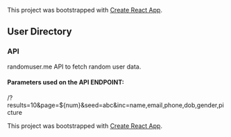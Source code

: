This project was bootstrapped with [Create React App](https://github.com/facebook/create-react-app).

## User Directory
### API
randomuser.me API to fetch random user data.

#### Parameters used on the API ENDPOINT:
/?results=10&page=${num}&seed=abc&inc=name,email,phone,dob,gender,picture



This project was bootstrapped with [Create React App](https://github.com/facebook/create-react-app).